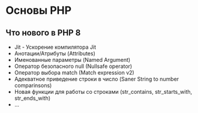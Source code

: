 # Основы PHP

## Что нового в PHP 8
- Jit - Ускорение компилятора Jit
- Анотации/Атрибуты (Attributes)
- Именованные параметры (Named Argument)
- Оператор безопасного null (Nullsafe operator)
- Оператор выбора match (Match expression v2)
- Адекватное приведение строки в число (Saner String to number comparinsons)
- Новая функции для работы со строками (str_contains, str_starts_with, str_ends_with)
- ...

## 